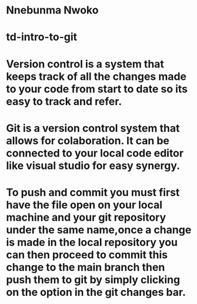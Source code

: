 # Nnebunma Nwoko
# td-intro-to-git
 Version control is a system that keeps track of all the changes made to your code from start to date so its easy to track and refer.
======
 Git is a version control system that allows for colaboration. It can be connected to your local code editor like visual studio for easy synergy.
======
 To push and commit you must first have the file open on your local machine and your git repository under the same name,once a change is made in the local repository you can then proceed to commit this change to the main branch then push them to git by simply clicking on the option in the git changes bar.
=======
